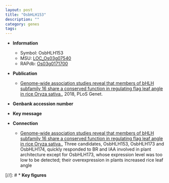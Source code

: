 ```yaml
---
layout: post
title: "OsbHLH153"
description: ""
category: genes
tags: 
---
```


* **Information**  
    + Symbol: OsbHLH153  
    + MSU: [LOC_Os03g07540](http://rice.plantbiology.msu.edu/cgi-bin/ORF_infopage.cgi?orf=LOC_Os03g07540)  
    + RAPdb: [Os03g0171700](http://rapdb.dna.affrc.go.jp/viewer/gbrowse_details/irgsp1?name=Os03g0171700)  

* **Publication**  
    + [Genome-wide association studies reveal that members of bHLH subfamily 16 share a conserved function in regulating flag leaf angle in rice Oryza sativa.](http://www.ncbi.nlm.nih.gov/pubmed?term=Genome-wide+association+studies+reveal+that+members+of+bHLH+subfamily+16+share+a+conserved+function+in+regulating+flag+leaf+angle+in+rice+Oryza+sativa.%5BTitle%5D), 2018, PLoS Genet.

* **Genbank accession number**  

* **Key message**  

* **Connection**  
    + [Genome-wide association studies reveal that members of bHLH subfamily 16 share a conserved function in regulating flag leaf angle in rice Oryza sativa.](http://www.ncbi.nlm.nih.gov/pubmed?term=Genome-wide+association+studies+reveal+that+members+of+bHLH+subfamily+16+share+a+conserved+function+in+regulating+flag+leaf+angle+in+rice+Oryza+sativa.%5BTitle%5D),  Three candidates, OsbHLH153, OsbHLH173 and OsbHLH174, quickly responded to BR and IAA involved in plant architecture except for OsbHLH173, whose expression level was too low to be detected; their overexpression in plants increased rice leaf angle

[//]: # * **Key figures**  


